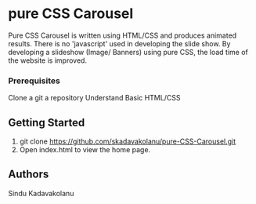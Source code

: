 # pure CSS Carousel 
Pure CSS Carousel is written using HTML/CSS and produces animated results. There is no 'javascript' used in developing the slide show. By developing a slideshow (Image/ Banners) using pure CSS, the load time of the website is improved. 


### Prerequisites

 Clone a git a repository
 Understand Basic HTML/CSS

## Getting Started

1. git clone https://github.com/skadavakolanu/pure-CSS-Carousel.git 
2. Open index.html to view the home page. 

## Authors

Sindu Kadavakolanu
